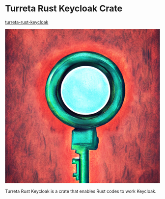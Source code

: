 # Turreta Rust Keycloak Crate 
[turreta-rust-keycloak](https://github.com/turretadotcom/turreta-rust-keycloak)

![Turreta Rust Keycloak Crate](turreta-rust-keycloak-logo.jpg "MarineGEO logo")

Turreta Rust Keycloak is a crate that enables Rust codes to work Keycloak.

